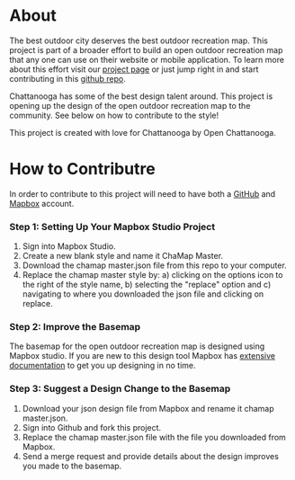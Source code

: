 # About
The best outdoor city deserves the best outdoor recreation map. This project is part of a broader effort to build an open outdoor recreation map that any one can use on their website or mobile application. To learn more about this effort visit our [project page](http://openchattanooga.com/chamap/) or just jump right in and start contributing in this [github repo](https://github.com/openchattanooga/chamap). 

Chattanooga has some of the best design talent around. This project is opening up the design of the open outdoor recreation map to the community. See below on how to contribute to the style!

This project is created with love for Chattanooga by Open Chattanooga. 

# How to Contributre
In order to contribute to this project will need to have both a [GitHub](https://github.com/) and [Mapbox](https://www.mapbox.com) account. 
### Step 1: Setting Up Your Mapbox Studio Project
1. Sign into Mapbox Studio. 
2. Create a new blank style and name it ChaMap Master. 
3. Download the chamap master.json file from this repo to your computer. 
4. Replace the chamap master style by: a) clicking on the options icon to the right of the style name, b) selecting the "replace" option and c) navigating to where you downloaded the json file and clicking on replace.

### Step 2: Improve the Basemap
The basemap for the open outdoor recreation map is designed using Mapbox studio. If you are new to this design tool Mapbox has [extensive documentation](https://www.mapbox.com/help/#mapbox-studio) to get you up designing in no time.

### Step 3: Suggest a Design Change to the Basemap
1. Download your json design file from Mapbox and rename it chamap master.json. 
2. Sign into Github and fork this project. 
3. Replace the chamap master.json file with the file you downloaded from Mapbox. 
4. Send a merge request and provide details about the design improves you made to the basemap. 

